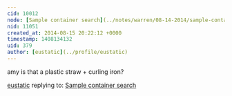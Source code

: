 ```yaml
---
cid: 10012
node: [Sample container search](../notes/warren/08-14-2014/sample-container-search)
nid: 11051
created_at: 2014-08-15 20:22:12 +0000
timestamp: 1408134132
uid: 379
author: [eustatic](../profile/eustatic)
---
```


amy is that a plastic straw + curling iron?

[eustatic](../profile/eustatic) replying to: [Sample container search](../notes/warren/08-14-2014/sample-container-search)

